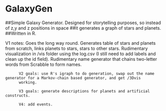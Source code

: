 # GalaxyGen

##Simple Galaxy Generator. Designed for storytelling purposes, so instead of z,y and z positions in space 
##it generates a graph of stars and planets.
##Written in R.

V1 notes: Goes the long way round. Generates table of stars and planets from scratch, links planets to stars, stars to other stars.
          Rudimentary visualization in /vis folder using the log.csv (I still need to add labels and clean up the id field).
          Rudimentary name generator that chains two-letter words from Scrabble to form names.
          
          V2 goals: use R's igraph to do generation, swap out the name generator for a Markov-chain based generator, and get /3Dvis 
          working.
          
          V3 goals: generate descriptions for planets and artificial constructs.
          
          V4: add events.
